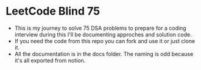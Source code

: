 # LeetCode Blind 75

- This is my journey to solve 75 DSA problems to prepare for a coding interview during this I'll be documenting approches and solution code.
- If you need the code from this repo you can fork and use it or just clone it.
- All the documentation is in the docs folder. The naming is odd because it's all exported from notion.